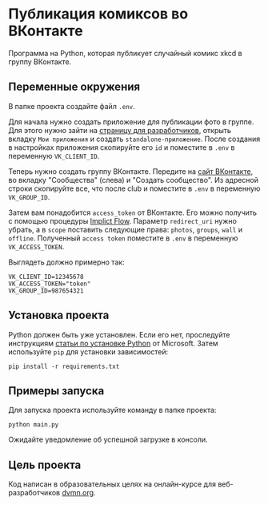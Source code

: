 # Публикация комиксов во ВКонтакте

Программа на Python, которая публикует случайный комикс xkcd в группу ВКонтакте.

## Переменные окружения

В папке проекта создайте файл `.env`.

Для начала нужно создать приложение для публикации фото в группе. Для этого нужно зайти на [страницу для разработчиков](https://dev.vk.com/), открыть вкладку `Мои приложения` и создать `standalone-приложение`. После создания в настройках приложения скопируйте его `id` и поместите в `.env` в переменную `VK_CLIENT_ID`.

Теперь нужно создать группу ВКонтакте. Передите на [сайт ВКонтакте](https://vk.com), во вкладку "Сообщества" (слева) и "Создать сообщество". Из адресной строки скопируйте все, что после club и поместите в `.env` в переменную `VK_GROUP_ID`.

Затем вам понадобится `access_token` от ВКонтакте. Его можно получить с помощью процедуры [Implict Flow](https://dev.vk.com/api/access-token/implicit-flow-user). Параметр `redirect_uri` нужно убрать, а в `scope` поставить следующие права: `photos`, `groups`, `wall` и `offline`. Полученный `access token` поместите в `.env` в переменную `VK_ACCESS_TOKEN`.

Выглядеть должно примерно так:
```
VK_CLIENT_ID=12345678
VK_ACCESS_TOKEN="token"
VK_GROUP_ID=987654321
```

## Установка проекта

Python должен быть уже установлен. Если его нет, проследуйте инструкциям [статьи по установке Python](https://docs.microsoft.com/ru-ru/windows/python/beginners#install-python) от Microsoft.
Затем используйте `pip` для установки зависимостей:
```
pip install -r requirements.txt
```

## Примеры запуска

Для запуска проекта используйте команду в папке проекта:
```
python main.py
```
Ожидайте уведомление об успешной загрузке в консоли.

## Цель проекта

Код написан в образовательных целях на онлайн-курсе для веб-разработчиков [dvmn.org](https://dvmn.org/).
